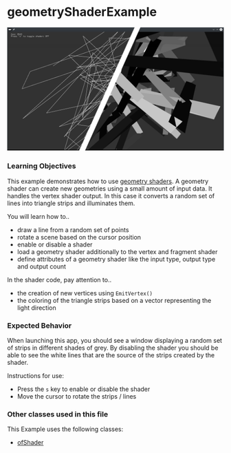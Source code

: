 # geometryShaderExample

![Screenshot of geometryShaderExample](geometryShaderExample.png)

### Learning Objectives

This example demonstrates how to use [geometry shaders](https://open.gl/geometry). A geometry shader can create new geometries using a small amount of input data. It handles the vertex shader output. In this case it converts a random set of lines into triangle strips and illuminates them.

You will learn how to..
* draw a line from a random set of points
* rotate a scene based on the cursor position
* enable or disable a shader
* load a geometry shader additionally to the vertex and fragment shader
* define attributes of a geometry shader like the input type, output type and output count

In the shader code, pay attention to..
* the creation of new vertices using `EmitVertex()`
* the coloring of the triangle strips based on a vector representing the light direction

### Expected Behavior

When launching this app, you should see a window displaying a random set of strips in different shades of grey. By disabling the shader you should be able to see the white lines that are the source of the strips created by the shader.

Instructions for use:

* Press the `s` key to enable or disable the shader
* Move the cursor to rotate the strips / lines

### Other classes used in this file

This Example uses the following classes:

* [ofShader](http://openframeworks.cc/documentation/gl/ofShader/)
